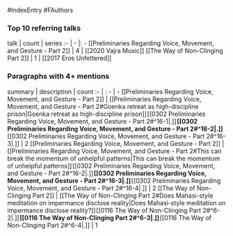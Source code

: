 #IndexEntry #FAuthors

### Top 10 referring talks
talk | count | series
:- | - |: -
[[Preliminaries Regarding Voice, Movement, and Gesture - Part 2]] | 4 | [[2020 Vajra Music]]
[[The Way of Non-Clinging Part 2]] | 1 | [[2017 Eros Unfettered]]

### Paragraphs with 4+ mentions
summary | description | count
:- | : - | -
[[Preliminaries Regarding Voice, Movement, and Gesture - Part 2]] | [[Preliminaries Regarding Voice, Movement, and Gesture - Part 2#Goenka retreat as high-discipline prison\|Goenka retreat as high-discipline prison]] [[0302 Preliminaries Regarding Voice, Movement, and Gesture - Part 2#^16-1\|.]] **[[0302 Preliminaries Regarding Voice, Movement, and Gesture - Part 2#^16-2\|.]]** [[0302 Preliminaries Regarding Voice, Movement, and Gesture - Part 2#^16-3\|.]] | 2
[[Preliminaries Regarding Voice, Movement, and Gesture - Part 2]] | [[Preliminaries Regarding Voice, Movement, and Gesture - Part 2#This can break the momentum of unhelpful patterns\|This can break the momentum of unhelpful patterns]] [[0302 Preliminaries Regarding Voice, Movement, and Gesture - Part 2#^16-2\|.]] **[[0302 Preliminaries Regarding Voice, Movement, and Gesture - Part 2#^16-3\|.]]** [[0302 Preliminaries Regarding Voice, Movement, and Gesture - Part 2#^16-4\|.]] | 2
[[The Way of Non-Clinging Part 2]] | [[The Way of Non-Clinging Part 2#Does Mahasi-style meditation on impermance disclose reality\|Does Mahasi-style meditation on impermance disclose reality?]] [[0116 The Way of Non-Clinging Part 2#^6-2\|.]] **[[0116 The Way of Non-Clinging Part 2#^6-3\|.]]** [[0116 The Way of Non-Clinging Part 2#^6-4\|.]] | 1

